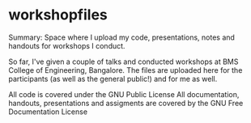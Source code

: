 workshopfiles
=============

Summary: Space where I upload my code, presentations, notes and handouts for workshops I conduct.


So far, I've given a couple of talks and conducted workshops at BMS College of Engineering, Bangalore.
The files are uploaded here for the participants (as well as the general public!) and for me as well.

All code is covered under the GNU Public License
All documentation, handouts, presentations and assigments are covered by the GNU Free Documentation License
